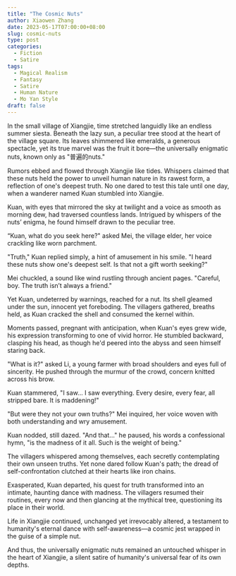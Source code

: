 ```yaml
---
title: "The Cosmic Nuts"
author: Xiaowen Zhang
date: 2023-05-17T07:00:00+08:00
slug: cosmic-nuts
type: post
categories:
  - Fiction
  - Satire
tags:
  - Magical Realism
  - Fantasy
  - Satire
  - Human Nature
  - Mo Yan Style
draft: false
---
```


In the small village of Xiangjie, time stretched languidly like an endless summer siesta. Beneath the lazy sun, a peculiar tree stood at the heart of the village square. Its leaves shimmered like emeralds, a generous spectacle, yet its true marvel was the fruit it bore—the universally enigmatic nuts, known only as "普遍的nuts."

Rumors ebbed and flowed through Xiangjie like tides. Whispers claimed that these nuts held the power to unveil human nature in its rawest form, a reflection of one's deepest truth. No one dared to test this tale until one day, when a wanderer named Kuan stumbled into Xiangjie.

Kuan, with eyes that mirrored the sky at twilight and a voice as smooth as morning dew, had traversed countless lands. Intrigued by whispers of the nuts’ enigma, he found himself drawn to the peculiar tree. 

“Kuan, what do you seek here?" asked Mei, the village elder, her voice crackling like worn parchment.

"Truth," Kuan replied simply, a hint of amusement in his smile. "I heard these nuts show one's deepest self. Is that not a gift worth seeking?"

Mei chuckled, a sound like wind rustling through ancient pages. "Careful, boy. The truth isn’t always a friend."

Yet Kuan, undeterred by warnings, reached for a nut. Its shell gleamed under the sun, innocent yet foreboding. The villagers gathered, breaths held, as Kuan cracked the shell and consumed the kernel within. 

Moments passed, pregnant with anticipation, when Kuan's eyes grew wide, his expression transforming to one of vivid horror. He stumbled backward, clasping his head, as though he'd peered into the abyss and seen himself staring back.

"What is it?" asked Li, a young farmer with broad shoulders and eyes full of sincerity. He pushed through the murmur of the crowd, concern knitted across his brow.

Kuan stammered, "I saw... I saw everything. Every desire, every fear, all stripped bare. It is maddening!"

"But were they not your own truths?" Mei inquired, her voice woven with both understanding and wry amusement.

Kuan nodded, still dazed. "And that..." he paused, his words a confessional hymn, "is the madness of it all. Such is the weight of being."

The villagers whispered among themselves, each secretly contemplating their own unseen truths. Yet none dared follow Kuan's path; the dread of self-confrontation clutched at their hearts like iron chains.

Exasperated, Kuan departed, his quest for truth transformed into an intimate, haunting dance with madness. The villagers resumed their routines, every now and then glancing at the mythical tree, questioning its place in their world.

Life in Xiangjie continued, unchanged yet irrevocably altered, a testament to humanity's eternal dance with self-awareness—a cosmic jest wrapped in the guise of a simple nut.

And thus, the universally enigmatic nuts remained an untouched whisper in the heart of Xiangjie, a silent satire of humanity's universal fear of its own depths.